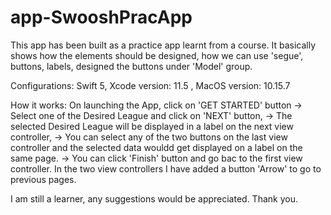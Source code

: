 # app-SwooshPracApp
This app has been built as a practice app learnt from a course. 
It basically shows how the elements should be designed, how we can use 'segue', buttons, labels, 
designed the buttons under 'Model' group.

Configurations: 
Swift 5, Xcode version: 11.5 , MacOS version: 10.15.7

How it works:
On launching the App, click on 'GET STARTED' button -> Select one of the Desired League and click on 'NEXT' button,
-> The selected Desired League will be displayed in a label on the next view controller, 
-> You can select any of the two buttons on the last view controller and the selected data wouldd get 
displayed on a label on the same page. -> You can click 'Finish' button and go bac to the first view controller. 
In the two view controllers I have added a button 'Arrow' to go to previous pages.


I am still a learner, any suggestions would be appreciated. Thank you.
